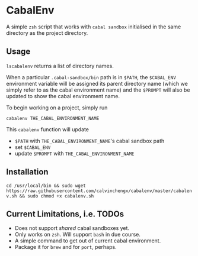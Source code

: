 # CabalEnv

A simple `zsh` script that works with `cabal sandbox` initialised in the same directory as the project directory.  

## Usage

`lscabalenv` returns a list of directory names.  

When a particular `.cabal-sandbox/bin` path is in `$PATH`, the `$CABAL_ENV` environment variable will be assigned its parent directory name (which we simply refer to as the cabal environment name) and the `$PROMPT` will also be updated to show the cabal environment name.

To begin working on a project, simply run

`cabalenv THE_CABAL_ENVIRONMENT_NAME`

This `cabalenv` function will update 

* `$PATH` with `THE_CABAL_ENVIRONMENT_NAME`'s cabal sandbox path
* set `$CABAL_ENV`
* update `$PROMPT` with `THE_CABAL_ENVIRONMENT_NAME`

## Installation

`cd /usr/local/bin && sudo wget https://raw.githubusercontent.com/calvinchengx/cabalenv/master/cabalenv.sh && sudo chmod +x cabalenv.sh`

## Current Limitations, i.e. TODOs

* Does not support *shared* cabal sandboxes yet.
* Only works on `zsh`.  Will support `bash` in due course.
* A simple command to get out of current cabal environment.
* Package it for `brew` and for `port`, perhaps.